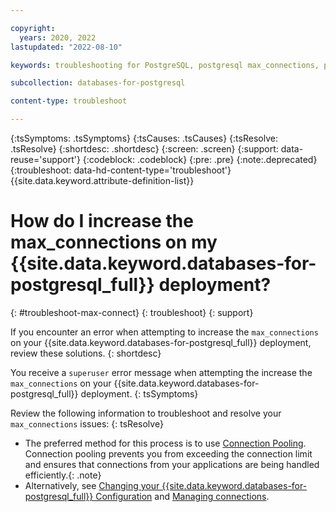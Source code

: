 ```yaml
---

copyright:
  years: 2020, 2022
lastupdated: "2022-08-10"

keywords: troubleshooting for PostgreSQL, postgresql max_connections, postgres max connections, postgresql connection pooling, postgres connection pooling

subcollection: databases-for-postgresql

content-type: troubleshoot

---
```


{:tsSymptoms: .tsSymptoms}
{:tsCauses: .tsCauses}
{:tsResolve: .tsResolve}
{:shortdesc: .shortdesc}
{:screen: .screen}
{:support: data-reuse='support'}
{:codeblock: .codeblock}
{:pre: .pre}
{:note:.deprecated}
{:troubleshoot: data-hd-content-type='troubleshoot'}
{{site.data.keyword.attribute-definition-list}}
 

# How do I increase the max_connections on my {{site.data.keyword.databases-for-postgresql_full}} deployment?
{: #troubleshoot-max-connect}
{: troubleshoot}
{: support}

If you encounter an error when attempting to increase the `max_connections` on your {{site.data.keyword.databases-for-postgresql_full}} deployment, review these solutions.
{: shortdesc}

You receive a `superuser` error message when attempting the increase the `max_connections` on your {{site.data.keyword.databases-for-postgresql_full}} deployment.
{: tsSymptoms}

Review the following information to troubleshoot and resolve your `max_connections` issues:
{: tsResolve}

* The preferred method for this process is to use [Connection Pooling](/docs/databases-for-postgresql?topic=databases-for-postgresql-managing-connections#connection-pooling). Connection pooling prevents you from exceeding the connection limit and ensures that connections from your applications are being handled efficiently.{: .note}
* Alternatively, see [Changing your {{site.data.keyword.databases-for-postgresql_full}} Configuration](/docs/databases-for-postgresql?topic=databases-for-postgresql-changing-configuration) and [Managing connections](/docs/databases-for-postgresql?topic=databases-for-postgresql-managing-connections&interface=cli).
